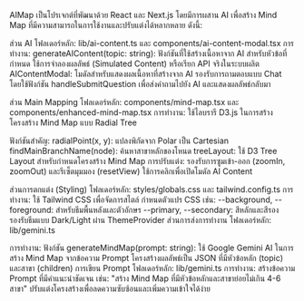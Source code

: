
AIMap เป็นโปรเจกต์ที่พัฒนาด้วย React และ Next.js โดยมีการผสาน AI เพื่อสร้าง Mind Map ที่มีความสามารถในการใช้งานและปรับแต่งได้หลากหลาย ดังนี้:

ส่วน AI
โฟลเดอร์หลัก: lib/ai-content.ts และ components/ai-content-modal.tsx
การทำงาน:
generateAIContent(topic: string):
ฟังก์ชันที่ใช้สร้างเนื้อหาจาก AI สำหรับหัวข้อที่กำหนด
ใช้การจำลองผลลัพธ์ (Simulated Content) หรือเรียก API จริงในระบบผลิต
AIContentModal:
โมดัลสำหรับแสดงผลเนื้อหาที่สร้างจาก AI
รองรับการถามตอบแบบ Chat โดยใช้ฟังก์ชัน handleSubmitQuestion เพื่อส่งคำถามไปยัง AI และแสดงผลลัพธ์กลับมา

ส่วน Main Mapping
โฟลเดอร์หลัก: components/mind-map.tsx และ components/enhanced-mind-map.tsx
การทำงาน:
ใช้ไลบรารี D3.js ในการสร้างโครงสร้าง Mind Map แบบ Radial Tree

ฟังก์ชันสำคัญ:
radialPoint(x, y):
แปลงพิกัดจาก Polar เป็น Cartesian
findMainBranchName(node):
ค้นหาสาขาหลักของโหนด
treeLayout:
ใช้ D3 Tree Layout สำหรับกำหนดโครงสร้าง Mind Map
การปรับแต่ง:
รองรับการซูมเข้า-ออก (zoomIn, zoomOut) และรีเซ็ตมุมมอง (resetView)
ใช้การคลิกเพื่อเปิดโมดัล AI Content

ส่วนการตกแต่ง (Styling)
โฟลเดอร์หลัก: styles/globals.css และ tailwind.config.ts
การทำงาน:
ใช้ Tailwind CSS เพื่อจัดการสไตล์
กำหนดตัวแปร CSS เช่น:
--background, --foreground: สำหรับธีมพื้นหลังและตัวอักษร
--primary, --secondary: สีหลักและสีรอง
รองรับธีมแบบ Dark/Light ผ่าน ThemeProvider
ส่วนการส่งการทำงาน
โฟลเดอร์หลัก: lib/gemini.ts

การทำงาน:
ฟังก์ชัน generateMindMap(prompt: string):
ใช้ Google Gemini AI ในการสร้าง Mind Map จากข้อความ Prompt
โครงสร้างผลลัพธ์เป็น JSON ที่มีหัวข้อหลัก (topic) และสาขา (children)
การเขียน Prompt
โฟลเดอร์หลัก: lib/gemini.ts
การทำงาน:
สร้างข้อความ Prompt ที่มีคำแนะนำชัดเจน เช่น:
"สร้าง Mind Map ที่มีหัวข้อหลักและสาขาย่อยไม่เกิน 4-6 สาขา"
ปรับแต่งโครงสร้างเพื่อลดความซับซ้อนและเพิ่มความเข้าใจได้ง่าย
